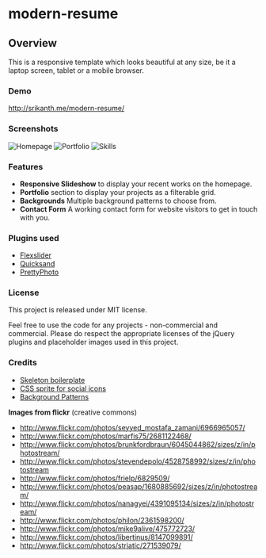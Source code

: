modern-resume
=============

## Overview 
This is a responsive template which looks beautiful at any size, be it a laptop screen, tablet or a mobile browser.

### Demo
http://srikanth.me/modern-resume/

### Screenshots
![Homepage](http://www.srikanth.me/modern-resume/screenshots/front.jpg)
![Portfolio](http://www.srikanth.me/modern-resume/screenshots/portfolio.png)
![Skills](http://www.srikanth.me/modern-resume/screenshots/skills.png)

### Features
* **Responsive Slideshow** to display your recent works on the homepage.
* **Portfolio** section to display your projects as a filterable grid.
* **Backgrounds** Multiple background patterns to choose from.
* **Contact Form** A working contact form for website visitors to get in touch with you.

### Plugins used
* [Flexslider](http://www.woothemes.com/flexslider/)
* [Quicksand](http://razorjack.net/quicksand/)
* [PrettyPhoto](http://www.no-margin-for-errors.com/projects/prettyphoto-jquery-lightbox-clone/)

### License
This project is released under MIT license. 

Feel free to use the code for any projects - non-commercial and commercial. Please do respect the appropriate licenses of the jQuery plugins and placeholder images used in this project. 

### Credits

* [Skeleton boilerplate](http://www.getskeleton.com/)
* [CSS sprite for social icons](http://brandonsetter.com/demos/super-massive-css-sprite-social-icon-set/)
* [Background Patterns](http://subtlepatterns.com/)

**Images from flickr** (creative commons)

* http://www.flickr.com/photos/seyyed_mostafa_zamani/6966965057/
* http://www.flickr.com/photos/marfis75/2681122468/
* http://www.flickr.com/photos/brunkfordbraun/6045044862/sizes/z/in/photostream/
* http://www.flickr.com/photos/stevendepolo/4528758992/sizes/z/in/photostream
* http://www.flickr.com/photos/frielp/6829509/
* http://www.flickr.com/photos/peasap/1680885692/sizes/z/in/photostream/
* http://www.flickr.com/photos/nanagyei/4391095134/sizes/z/in/photostream/
* http://www.flickr.com/photos/philon/2361598200/
* http://www.flickr.com/photos/mike9alive/475772723/
* http://www.flickr.com/photos/libertinus/8147099891/
* http://www.flickr.com/photos/striatic/271539079/

